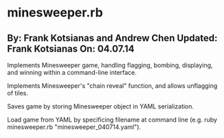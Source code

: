minesweeper.rb
===========================
By:       Frank Kotsianas and Andrew Chen
Updated:  Frank Kotsianas
On:       04.07.14
---------------------------

Implements Minesweeper game, handling flagging, bombing, displaying, and winning within a command-line interface.

Implements Minesweeper's "chain reveal" function, and allows unflagging of tiles.

Saves game by storing Minesweeper object in YAML serialization. 

Load game from YAML by specificing filename at command line (e.g. ruby minesweeper.rb "minesweeper_040714.yaml").

